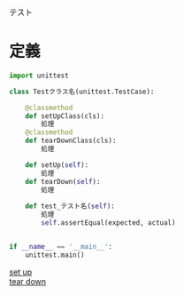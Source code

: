 テスト
# 定義
```python
import unittest

class Testクラス名(unittest.TestCase):

	@classmethod
	def setUpClass(cls):
		処理
	@classmethod
	def tearDownClass(cls):
		処理

	def setUp(self):
		処理
	def tearDown(self):
		処理
	
	def test_テスト名(self):
		処理
		self.assertEqual(expected, actual)


if __name__ == '__main__':
	unittest.main()
```

[set up](set_up.md)  
[tear down](tear_down.md)  
